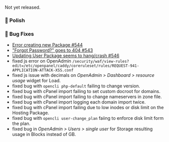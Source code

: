 Not yet released.

### 💅 Polish

### 🐛 Bug Fixes
- [Error creating new Package #544](https://github.com/stefanpejcic/OpenPanel/issues/544)
- ["Forgot Password?" goes to 404 #543](https://github.com/stefanpejcic/OpenPanel/issues/543)
- [Updating User Package seems to hang/crash #546](https://github.com/stefanpejcic/OpenPanel/issues/546)
- fixed js error on OpenAdmin `/security/waf/view-rules?edit=/etc/openpanel/caddy/coreruleset/rules/REQUEST-941-APPLICATION-ATTACK-XSS.conf`
- fixed js issue with decimals on *OpenAdmin > Dashboard > resource usage* widget for Load.
- fixed bug with `opencli php-default` failing to change version.
- fixed bug with cPanel import failing to set custom docroot for domains.
- fixed bug with cPanel import failing to change nameservers in zone file.
- fixed bug with cPanel import logging each domain import twice.
- fixed bug with cPanel import failing due to low inodes or disk limit on the Hosting Package.
- fixed bug with `opencli user-change_plan` faiing to enforce disk limit form the plan.
- fixed bug in *OpenAdmin > Users > single user* for Storage resulting usage in Blocks instead of GB.
  
